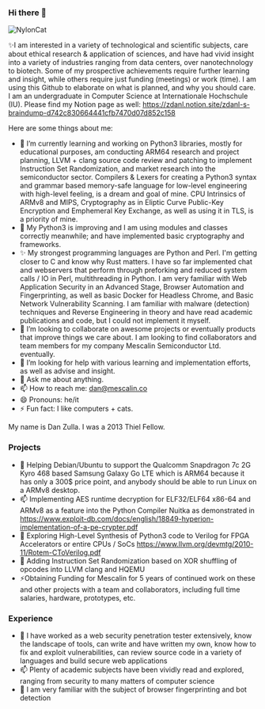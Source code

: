 ### Hi there 👋

![NylonCat](https://i.ibb.co/PtzDCYK/nylon.gif)

✨I am interested in a variety of technological and scientific subjects, care about ethical research & application of sciences, and have had vivid insight into a variety of industries ranging from data centers, over nanotechnology to biotech. Some of my prospective achievements require further learning and insight, while others require just funding (meetings) or work (time). I am using this Github to elaborate on what is planned, and why you should care. I am an undergraduate in Computer Science at Internationale Hochschule (IU). Please find my Notion page as well: https://zdanl.notion.site/zdanl-s-braindump-d742c830664441cfb7470d07d852c158  

Here are some things about me:

- 🔭 I’m currently learning and working on Python3 libraries, mostly for educational purposes, am conducting ARM64 research and project planning, LLVM + clang source code review and patching to implement Instruction Set Randomization, and market research into the semiconductor sector. Compilers & Lexers for creating a Python3 syntax and grammar based memory-safe language for low-level engineering with high-level feeling, is a dream and goal of mine. CPU Intrinsics of ARMv8 and MIPS, Cryptography as in Eliptic Curve Public-Key Encryption and Emphemeral Key Exchange, as well as using it in TLS, is a priority of mine. 
- 🌱 My Python3 is improving and I am using modules and classes correctly meanwhile; and have implemented basic cryptography and frameworks.
- ✨ My strongest programming languages are Python and Perl. I'm getting closer to C and know why Rust matters. I have so far implemented chat and webservers that perform through preforking and reduced system calls / IO in Perl, multithreading in Python. I am very familiar with Web Application Security in an Advanced Stage, Browser Automation and Fingerprinting, as well as basic Docker for Headless Chrome, and Basic Network Vulnerability Scanning. I am familiar with malware (detection) techniques and Reverse Engineering in theory and have read academic publications and code, but I could not implement it myself.
- 👯 I’m looking to collaborate on awesome projects or eventually products that improve things we care about. I am looking to find collaborators and team members for my company Mescalin Semiconductor Ltd. eventually.
- 🤔 I’m looking for help with various learning and implementation efforts, as well as advise and insight.
- 💬 Ask me about anything.
- 📫 How to reach me: dan@mescalin.co
- 😄 Pronouns: he/it
- ⚡ Fun fact: I like computers + cats.

My name is Dan Zulla. I was a 2013 Thiel Fellow.

### Projects

- 🔭 Helping Debian/Ubuntu to support the Qualcomm Snapdragon 7c 2G Kyro 468 based Samsung Galaxy Go LTE which is ARM64 because it has only a 300$ price point, and anybody should be able to run Linux on a ARMv8 desktop.
- 📫 Implementing AES runtime decryption for ELF32/ELF64 x86-64 and ARMv8 as a feature into the Python Compiler Nuitka as demonstrated in https://www.exploit-db.com/docs/english/18849-hyperion-implementation-of-a-pe-crypter.pdf
- 👯 Exploring High-Level Synthesis of Python3 code to Verilog for FPGA Accelerators or entire CPUs / SoCs https://www.llvm.org/devmtg/2010-11/Rotem-CToVerilog.pdf
- 🤔 Adding Instruction Set Randomization based on XOR shuffling of opcodes into LLVM clang and HQEMU
- ⚡Obtaining Funding for Mescalin for 5 years of continued work on these and other projects with a team and collaborators, including full time salaries, hardware, prototypes, etc.

### Experience 

- 🔭 I have worked as a web security penetration tester extensively, know the landscape of tools, can write and have written my own, know how to fix and exploit vulnerabilities, can review source code in a variety of languages and build secure web applications
- 📫 Plenty of academic subjects have been vividly read and explored, ranging from security to many matters of computer science
- 👯 I am very familiar with the subject of browser fingerprinting and bot detection
